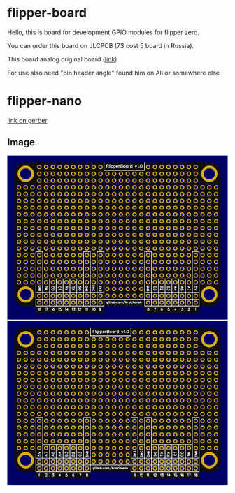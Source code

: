 # flipper-board
Hello, this is board for development GPIO modules for flipper zero.

You can order this board on JLCPCB (7$ cost 5 board in Russia).

This board analog original board ([link](https://www.joom.com/ru/products/631b4ceb3dd2930180ea7f2b))

For use also need "pin header angle" found him on Ali or somewhere else

# flipper-nano
[link on gerber](https://github.com/krolchonok/flipper-board/blob/main/flipper-nano/gerber/flippernano_gerber.zip) 
## Image
![alt text](https://github.com/krolchonok/flipper-board/blob/main/flipper-nano/png/front_preview.png "front image")
![alt text](https://github.com/krolchonok/flipper-board/blob/main/flipper-nano/png/back_preview.png "back image")
